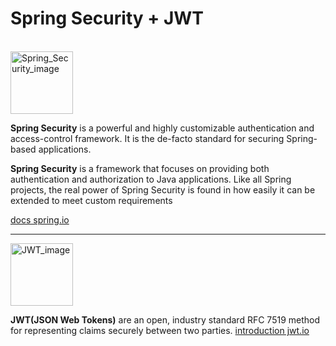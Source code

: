 <h1> Spring Security + JWT </h1> <br>
<img src="https://rumenz.com/java-topic/static-content/uploads/2016/07/Spring-Security-logo.png" alt="Spring_Security_image" height="100">

**Spring Security** is a powerful and highly customizable authentication and access-control framework. It is the de-facto standard for securing Spring-based applications.

**Spring Security** is a framework that focuses on providing both authentication and authorization to Java applications. Like all Spring projects, the real power of Spring Security is found in how easily it can be extended to meet custom requirements

<a href="https://spring.io/projects/spring-security">docs spring.io</a>
<hr>
<img src="https://www.devonblog.com/wp-content/uploads/2018/08/jwt_05.jpg" alt="JWT_image" height="100"> <br>

**JWT(JSON Web Tokens)** are an open, industry standard RFC 7519 method for representing claims securely between two parties.
<a href="https://jwt.io/introduction">introduction jwt.io</a>
